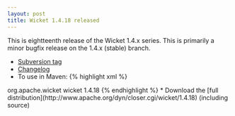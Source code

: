 ```yaml
---
layout: post
title: Wicket 1.4.18 released
---
```


This is eightteenth release of the Wicket 1.4.x series. This is primarily a minor bugfix release on the 1.4.x (stable) branch.

* [Subversion tag](http://svn.apache.org/repos/asf/wicket/releases/wicket-1.4.18) 
* [Changelog](https://issues.apache.org/jira/secure/ReleaseNote.jspa?projectId=12310561&version=12316329)
* To use in Maven: 
{% highlight xml %}
<dependency>
    <groupId>org.apache.wicket</groupId>
    <artifactId>wicket</artifactId>
    <version>1.4.18</version>
</dependency>
{% endhighlight %}
* Download the [full distribution](http://www.apache.org/dyn/closer.cgi/wicket/1.4.18) (including source)

